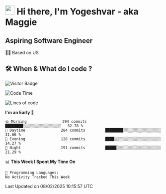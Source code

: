 <h1><img src="https://emojis.slackmojis.com/emojis/images/1531849430/4246/blob-sunglasses.gif?1531849430" width="30"/> Hi there, I'm Yogeshvar - aka Maggie</h1>

## Aspiring Software Engineer
🏂🏻  Based on US 

## 🛠 When & What do I code ?  

![Visitor Badge](https://visitor-badge.feriirawann.repl.co?username=yogeshvar&repo=yogeshvar&label=Visitors&style=plastic&color=%23457BFF&contentType=svg)

<!--START_SECTION:waka-->
![Code Time](http://img.shields.io/badge/Code%20Time-2%2C919%20hrs%2051%20mins-blue)

![Lines of code](https://img.shields.io/badge/From%20Hello%20World%20I%27ve%20Written-3.8%20million%20lines%20of%20code-blue)

**I'm an Early 🐤** 

```text
🌞 Morning                294 commits         ████████░░░░░░░░░░░░░░░░░   32.78 % 
🌆 Daytime                284 commits         ████████░░░░░░░░░░░░░░░░░   31.66 % 
🌃 Evening                128 commits         ████░░░░░░░░░░░░░░░░░░░░░   14.27 % 
🌙 Night                  191 commits         █████░░░░░░░░░░░░░░░░░░░░   21.29 % 
```


📊 **This Week I Spent My Time On** 

```text
💬 Programming Languages: 
No Activity Tracked This Week
```


 Last Updated on 08/02/2025 10:15:57 UTC
<!--END_SECTION:waka-->
